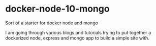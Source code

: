 # docker-node-10-mongo
Sort of a starter for docker node and mongo

I am going through various blogs and tutorials trying to put together a dockerized node, express and mongo app to build a simple site with.
